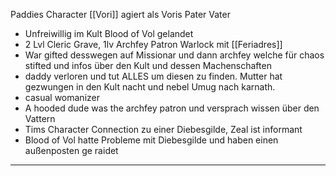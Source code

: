 Paddies Character 
[[Vori]] agiert als Voris Pater Vater 
* Unfreiwillig im Kult Blood of Vol gelandet
* 2 Lvl Cleric Grave, 1lv Archfey Patron Warlock mit [[Feriadres]]
* War gifted  desswegen auf Missionar und dann archfey welche für chaos stifted und infos über den Kult und dessen Machenschaften  
* daddy verloren und tut ALLES um diesen zu finden. Mutter hat gezwungen in den Kult nacht und nebel Umug nach karnath. 
* casual womanizer 
* A hooded dude was the archfey patron  und versprach wissen über den Vattern 
* Tims Character Connection zu einer Diebesgilde, Zeal ist informant 
* Blood of Vol hatte Probleme mit Diebesgilde und haben einen außenposten ge raidet 
---
